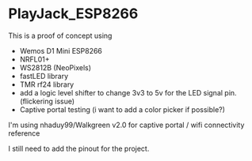 # PlayJack_ESP8266
This is a proof of concept using
- Wemos D1 Mini ESP8266
- NRFL01+
- WS2812B (NeoPixels)
- fastLED library
- TMR rf24 library
- add a logic level shifter to change 3v3 to 5v for the LED signal pin. (flickering issue)
- Captive portal testing (i want to add a color picker if possible?)

I'm using nhaduy99/Walkgreen v2.0 for captive portal / wifi connectivity reference 

I still need to add the pinout for the project.
